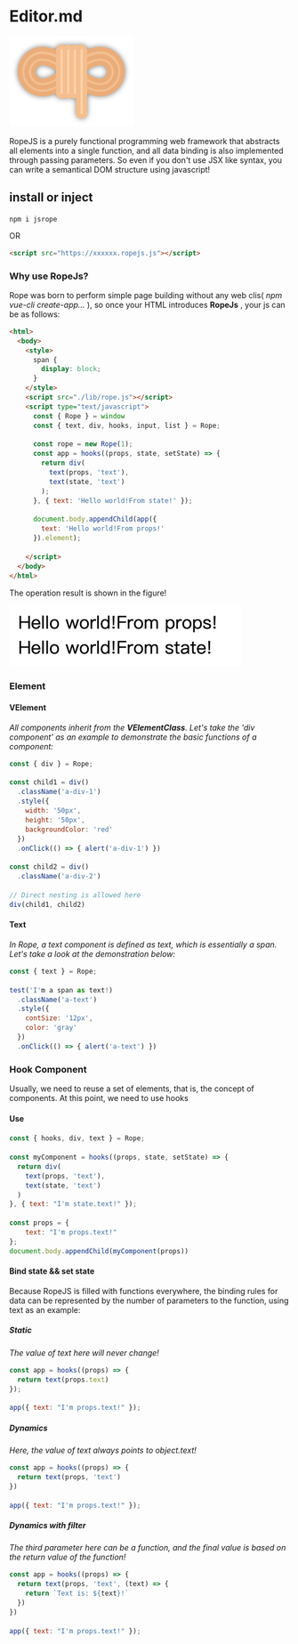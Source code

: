 # Editor.md

![icon](https://github.com/zhuqingyv/rope/blob/main/assets/icon.png)

RopeJS is a purely functional programming web framework that abstracts all elements into a single function, and all data binding is also implemented through passing parameters. So even if you don't use JSX like syntax, you can write a semantical DOM structure using javascript!

## install or inject

``` shell
npm i jsrope
```

OR

``` html
<script src="https://xxxxxx.ropejs.js"></script>
```

### Why use RopeJs?

Rope was born to perform simple page building without any web clis( _npm vue-cli create-app..._ ), so once your HTML introduces **RopeJs** , your js can be as follows:

``` html
<html>
  <body>
    <style>
      span {
        display: block;
      }
    </style>
    <script src="./lib/rope.js"></script>
    <script type="text/javascript">
      const { Rope } = window
      const { text, div, hooks, input, list } = Rope;
      
      const rope = new Rope(1);
      const app = hooks((props, state, setState) => {
        return div(
          text(props, 'text'),
          text(state, 'text')
        );
      }, { text: 'Hello world!From state!' });

      document.body.appendChild(app({
        text: 'Hello world!From props!'
      }).element);

    </script>
  </body>
</html>
```

The operation result is shown in the figure!

![result](https://github.com/zhuqingyv/rope/blob/main/assets/base_demo.png)

### Element

#### VElement

_All components inherit from the **VElementClass**. Let's take the 'div component' as an example to demonstrate the basic functions of a component:_

``` javascript
const { div } = Rope;

const child1 = div()
  .className('a-div-1')
  .style({
    width: '50px',
    height: '50px',
    backgroundColor: 'red'
  })
  .onClick(() => { alert('a-div-1') })

const child2 = div()
  .className('a-div-2')
  
// Direct nesting is allowed here
div(child1, child2)
```

#### Text

_In Rope, a text component is defined as text, which is essentially a span. Let's take a look at the demonstration below:_

``` javascript
const { text } = Rope;

test('I'm a span as text!)
  .className('a-text')
  .style({
    contSize: '12px',
    color: 'gray'
  })
  .onClick(() => { alert('a-text') })
```

### Hook Component

Usually, we need to reuse a set of elements, that is, the concept of components. At this point, we need to use hooks

#### Use

``` javascript
const { hooks, div, text } = Rope;

const myComponent = hooks((props, state, setState) => {
  return div(
    text(props, 'text'),
    text(state, 'text')
  )
}, { text: "I'm state.text!" });

const props = {
    text: "I'm props.text!"
};
document.body.appendChild(myComponent(props))
```

#### Bind state && set state

Because RopeJS is filled with functions everywhere, the binding rules for data can be represented by the number of parameters to the function, using text as an example:

##### Static

_The value of text here will never change!_

``` javascript
const app = hooks((props) => {
  return text(props.text)
});

app({ text: "I'm props.text!" });

```

##### Dynamics

_Here, the value of text always points to object.text!_

``` javascript
const app = hooks((props) => {
  return text(props, 'text')
})

app({ text: "I'm props.text!" });

```

##### Dynamics with filter

_The third parameter here can be a function, and the final value is based on the return value of the function!_

``` javascript
const app = hooks((props) => {
  return text(props, 'text', (text) => {
    return `Text is: ${text}!`
  })
})

app({ text: "I'm props.text!" });

```
